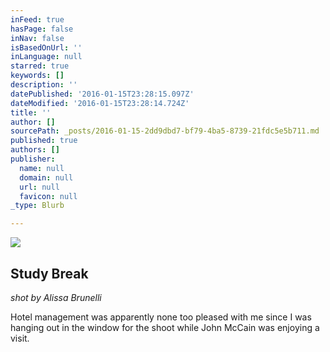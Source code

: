 ```yaml
---
inFeed: true
hasPage: false
inNav: false
isBasedOnUrl: ''
inLanguage: null
starred: true
keywords: []
description: ''
datePublished: '2016-01-15T23:28:15.097Z'
dateModified: '2016-01-15T23:28:14.724Z'
title: ''
author: []
sourcePath: _posts/2016-01-15-2dd9dbd7-bf79-4ba5-8739-21fdc5e5b711.md
published: true
authors: []
publisher:
  name: null
  domain: null
  url: null
  favicon: null
_type: Blurb

---
```

![](https://s3-us-west-2.amazonaws.com/the-grid-img/p/0063c81b01bed8e297f980ca599b67d1827bff6e.jpg)

## Study Break

_shot by Alissa Brunelli_

Hotel management was apparently none too pleased with me since I was hanging out in the window for the shoot while John McCain was enjoying a visit.
